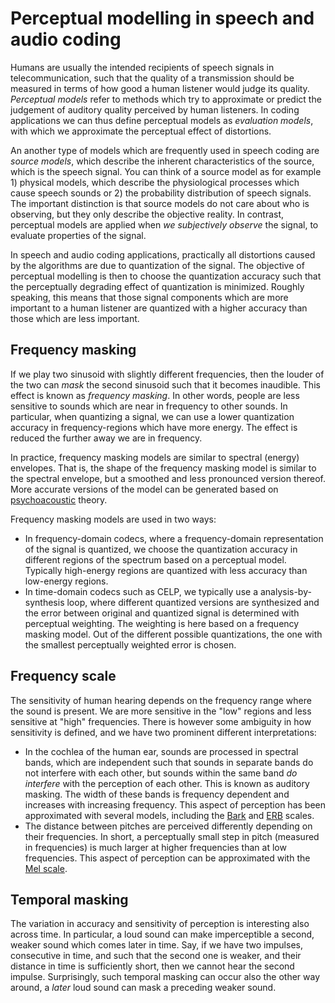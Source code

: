 # Perceptual modelling in speech and audio coding

<div class="contentLayout2">

<div class="columnLayout two-equal" layout="two-equal">

<div class="cell normal" data-type="normal">

<div class="innerCell">

Humans are usually the intended recipients of speech signals in
telecommunication, such that the quality of a transmission should be
measured in terms of how good a human listener would judge its quality.
*Perceptual models* refer to methods which try to approximate or predict
the judgement of auditory quality perceived by human listeners. In
coding applications we can thus define perceptual models as *evaluation
models*, with which we approximate the perceptual effect of distortions.

An another type of models which are frequently used in speech coding are
*source models*, which describe the inherent characteristics of the
source, which is the speech signal. You can think of a source model as
for example 1) physical models, which describe the physiological
processes which cause speech sounds or 2) the probability distribution
of speech signals. The important distinction is that source models do
not care about who is observing, but they only describe the objective
reality. In contrast, perceptual models are applied when *we
subjectively observe* the signal, to evaluate properties of the signal.

In speech and audio coding applications, practically all distortions
caused by the algorithms are due to quantization of the signal. The
objective of perceptual modelling is then to choose the quantization
accuracy such that the perceptually degrading effect of quantization is
minimized. Roughly speaking, this means that those signal components
which are more important to a human listener are quantized with a higher
accuracy than those which are less important.

</div>

</div>

<div class="cell normal" data-type="normal">

<div class="innerCell">

  

</div>

</div>

</div>

<div class="columnLayout two-equal" layout="two-equal">

<div class="cell normal" data-type="normal">

<div class="innerCell">

## Frequency masking

If we play two sinusoid with slightly different frequencies, then the
louder of the two can *mask* the second sinusoid such that it becomes
inaudible. This effect is known as *frequency masking*. In other words,
people are less sensitive to sounds which are near in frequency to other
sounds. In particular, when quantizing a signal, we can use a lower
quantization accuracy in frequency-regions which have more energy. The
effect is reduced the further away we are in frequency.

In practice, frequency masking models are similar to spectral (energy)
envelopes. That is, the shape of the frequency masking model is similar
to the spectral envelope, but a smoothed and less pronounced version
thereof. More accurate versions of the model can be generated based on
[psychoacoustic](https://en.wikipedia.org/wiki/Psychoacoustics) theory.

Frequency masking models are used in two ways:

-   In frequency-domain codecs, where a frequency-domain representation
    of the signal is quantized, we choose the quantization accuracy in
    different regions of the spectrum based on a perceptual model.
    Typically high-energy regions are quantized with less accuracy than
    low-energy regions.
-   In time-domain codecs such as CELP, we typically use a
    analysis-by-synthesis loop, where different quantized versions are
    synthesized and the error between original and quantized signal is
    determined with perceptual weighting. The weighting is here based on
    a frequency masking model. Out of the different possible
    quantizations, the one with the smallest perceptually weighted error
    is chosen.

</div>

</div>

<div class="cell normal" data-type="normal">

<div class="innerCell">

  

</div>

</div>

</div>

<div class="columnLayout two-equal" layout="two-equal">

<div class="cell normal" data-type="normal">

<div class="innerCell">

## Frequency scale

The sensitivity of human hearing depends on the frequency range where
the sound is present. We are more sensitive in the "low" regions and
less sensitive at "high" frequencies. There is however some ambiguity in
how sensitivity is defined, and we have two prominent different
interpretations:

-   In the cochlea of the human ear, sounds are processed in spectral
    bands, which are independent such that sounds in separate bands do
    not interfere with each other, but sounds within the same band *do
    interfere* with the perception of each other. This is known as
    auditory masking. The width of these bands is frequency dependent
    and increases with increasing frequency. This aspect of perception
    has been approximated with several models, including the
    [Bark](https://en.wikipedia.org/wiki/Bark_scale) and
    [ERB](https://en.wikipedia.org/wiki/Equivalent_rectangular_bandwidth)
    scales.
-   The distance between pitches are perceived differently depending on
    their frequencies. In short, a perceptually small step in pitch
    (measured in frequencies) is much larger at higher frequencies than
    at low frequencies. This aspect of perception can be approximated
    with the [Mel scale](https://en.wikipedia.org/wiki/Mel_scale).

</div>

</div>

<div class="cell normal" data-type="normal">

<div class="innerCell">

  

</div>

</div>

</div>

<div class="columnLayout two-equal" layout="two-equal">

<div class="cell normal" data-type="normal">

<div class="innerCell">

## Temporal masking

The variation in accuracy and sensitivity of perception is interesting
also across time. In particular, a loud sound can make imperceptible a
second, weaker sound which comes later in time. Say, if we have two
impulses, consecutive in time, and such that the second one is weaker,
and their distance in time is sufficiently short, then we cannot hear
the second impulse. Surprisingly, such temporal masking can occur also
the other way around, a *later* loud sound can mask a preceding weaker
sound.

</div>

</div>

<div class="cell normal" data-type="normal">

<div class="innerCell">

  

</div>

</div>

</div>

</div>
